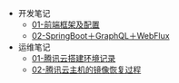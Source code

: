 - 开发笔记
    - [01-前端框架及配置](blog/notes/codepod/develop/0001/)
    - [02-SpringBoot＋GraphQL＋WebFlux](blog/notes/codepod/develop/0002/)
- 运维笔记
    - [01-腾讯云搭建环境记录](blog/notes/codepod/operation/0001/)
    - [02-腾讯云主机的镜像恢复过程](blog/notes/codepod/operation/0002/)
